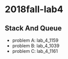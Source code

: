 # 2018fall-lab4

## Stack And Queue

+ problem A: lab_4_1159
+ problem B: lab_4_1039
+ problem C: lab_4_1161
